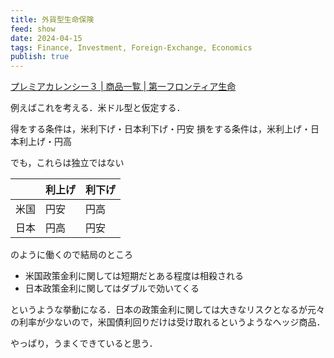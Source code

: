 ```yaml
---
title: 外貨型生命保険
feed: show
date: 2024-04-15
tags: Finance, Investment, Foreign-Exchange, Economics
publish: true
---
```

[プレミアカレンシー３ \| 商品一覧 \| 第一フロンティア生命](https://www.d-frontier-life.co.jp/products/product.html?product=164&agency=90)

例えばこれを考える．米ドル型と仮定する．

得をする条件は，米利下げ・日本利下げ・円安
損をする条件は，米利上げ・日本利上げ・円高

でも，これらは独立ではない

|     | 利上げ | 利下げ |
| :-- | :-- | :-- |
| 米国  | 円安  | 円高  |
| 日本  | 円高  | 円安  |

のように働くので結局のところ
- 米国政策金利に関しては短期だとある程度は相殺される
- 日本政策金利に関してはダブルで効いてくる

というような挙動になる．日本の政策金利に関しては大きなリスクとなるが元々の利率が少ないので，米国債利回りだけは受け取れるというようなヘッジ商品．

やっぱり，うまくできていると思う．
